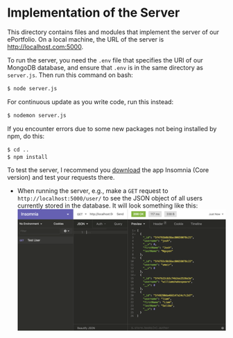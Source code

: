# Implementation of the Server

This directory contains files and modules that implement the server of our ePortfolio. On a local machine, the URL of the server is http://localhost.com:5000.

To run the server, you need the ```.env``` file that specifies the URI of our MongoDB database, and ensure that ```.env``` is in the same directory as ```server.js```. Then run this command on bash:

```bash
$ node server.js
```

For continuous update as you write code, run this instead:

```bash
$ nodemon server.js
```

If you encounter errors due to some new packages not being installed by npm, do this:

```bash
$ cd ..
$ npm install
```

To test the server, I recommend you [download](https://insomnia.rest/download/) the app Insomnia (Core version) and test your requests there. 

- When running the server, e.g., make a ```GET``` request to ```http://localhost:5000/user/``` to see the JSON object of all users currently stored in the database. It will look something like this:
![](example-figs/insomnia-example.png)